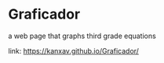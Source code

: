 # Graficador
a web page that graphs third grade equations

link: https://kanxav.github.io/Graficador/
